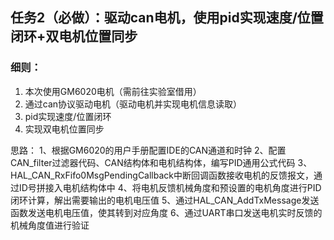 ## 任务2（必做）：驱动can电机，使用pid实现速度/位置闭环+双电机位置同步
### 细则：
1. 本次使用GM6020电机（需前往实验室借用）
2. 通过can协议驱动电机（驱动电机并实现电机信息读取）
3. pid实现速度/位置闭环
4. 实现双电机位置同步

思路：
1、根据GM6020的用户手册配置IDE的CAN通道和时钟
2、配置CAN_filter过滤器代码、CAN结构体和电机结构体，编写PID通用公式代码
3、HAL_CAN_RxFifo0MsgPendingCallback中断回调函数接收电机的反馈报文，通过ID号拼接入电机结构体中
4、将电机反馈机械角度和预设置的电机角度进行PID闭环计算，解出需要输出的电机电压值
5、通过HAL_CAN_AddTxMessage发送函数发送电机电压值，使其转到对应角度
6、通过UART串口发送电机实时反馈的机械角度值进行验证
